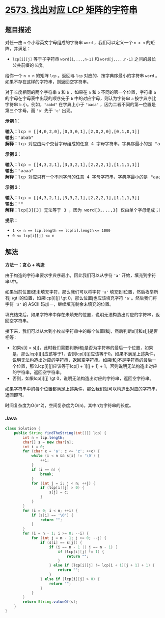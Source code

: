 # [2573. 找出对应 LCP 矩阵的字符串](https://leetcode.cn/problems/find-the-string-with-lcp)

## 题目描述

<p>对任一由 <code>n</code> 个小写英文字母组成的字符串 <code>word</code> ，我们可以定义一个 <code>n x n</code> 的矩阵，并满足：</p>

<ul>
	<li><code>lcp[i][j]</code> 等于子字符串&nbsp;<code>word[i,...,n-1]</code> 和 <code>word[j,...,n-1]</code> 之间的最长公共前缀的长度。</li>
</ul>

<p>给你一个 <code>n x n</code> 的矩阵 <code>lcp</code> 。返回与 <code>lcp</code> 对应的、按字典序最小的字符串&nbsp;<code>word</code> 。如果不存在这样的字符串，则返回空字符串。</p>

<p>对于长度相同的两个字符串 <code>a</code> 和 <code>b</code> ，如果在 <code>a</code> 和 <code>b</code> 不同的第一个位置，字符串 <code>a</code> 的字母在字母表中出现的顺序先于 <code>b</code> 中的对应字母，则认为字符串 <code>a</code> 按字典序比字符串 <code>b</code> 小。例如，<code>"aabd"</code> 在字典上小于 <code>"aaca"</code> ，因为二者不同的第一位置是第三个字母，而&nbsp;<code>'b'</code> 先于 <code>'c'</code> 出现。</p>

<p><strong>示例 1：</strong></p>

<pre>
<strong>输入：</strong>lcp = [[4,0,2,0],[0,3,0,1],[2,0,2,0],[0,1,0,1]]
<strong>输出：</strong>"abab"
<strong>解释：</strong>lcp 对应由两个交替字母组成的任意 4 字母字符串，字典序最小的是 "abab" 。
</pre>

<p><strong>示例 2：</strong></p>

<pre>
<strong>输入：</strong>lcp = [[4,3,2,1],[3,3,2,1],[2,2,2,1],[1,1,1,1]]
<strong>输出：</strong>"aaaa"
<strong>解释：</strong>lcp 对应只有一个不同字母的任意 4 字母字符串，字典序最小的是 "aaaa" 。 
</pre>

<p><strong>示例 3：</strong></p>

<pre>
<strong>输入：</strong>lcp = [[4,3,2,1],[3,3,2,1],[2,2,2,1],[1,1,1,3]]
<strong>输出：</strong>""
<strong>解释：</strong>lcp[3][3] 无法等于 3 ，因为 word[3,...,3] 仅由单个字母组成；因此，不存在答案。
</pre>

<p><strong>提示：</strong></p>

<ul>
	<li><code>1 &lt;= n ==&nbsp;</code><code>lcp.length == </code><code>lcp[i].length</code>&nbsp;<code>&lt;= 1000</code></li>
	<li><code><font face="monospace">0 &lt;= lcp[i][j] &lt;= n</font></code></li>
</ul>

## 解法

**方法一：贪心 + 构造**

由于构造的字符串要求字典序最小，因此我们可以从字符 `'a'` 开始，填充到字符串s中。

如果当前位置i还未填充字符，那么我们可以将字符 `'a'` 填充到i位置，然后枚举所有j \gt i的位置，如果lcp[i][j] \gt 0，那么位置j也应该填充字符 `'a'`。然后我们将字符 `'a'` 的 ASCII 码加一，继续填充剩余未填充的位置。

填充结束后，如果字符串中存在未填充的位置，说明无法构造出对应的字符串，返回空字符串。

接下来，我们可以从大到小枚举字符串中的每个位置i和j，然后判断s[i]和s[j]是否相等：

-   如果s[i] = s[j]，此时我们需要判断i和j是否为字符串的最后一个位置，如果是，那么lcp[i][j]应该等于1，否则lcp[i][j]应该等于0。如果不满足上述条件，说明无法构造出对应的字符串，返回空字符串。如果i和j不是字符串的最后一个位置，那么lcp[i][j]应该等于lcp[i + 1][j + 1] + 1，否则说明无法构造出对应的字符串，返回空字符串。
-   否则，如果lcp[i][j] \gt 0，说明无法构造出对应的字符串，返回空字符串。

如果字符串中的每个位置都满足上述条件，那么我们就可以构造出对应的字符串，返回即可。

时间复杂度为O(n^2)，空间复杂度为O(n)。其中n为字符串的长度。

### **Java**

```java
class Solution {
    public String findTheString(int[][] lcp) {
        int n = lcp.length;
        char[] s = new char[n];
        int i = 0;
        for (char c = 'a'; c <= 'z'; ++c) {
            while (i < n && s[i] != '\0') {
                ++i;
            }
            if (i == n) {
                break;
            }
            for (int j = i; j < n; ++j) {
                if (lcp[i][j] > 0) {
                    s[j] = c;
                }
            }
        }
        for (i = 0; i < n; ++i) {
            if (s[i] == '\0') {
                return "";
            }
        }
        for (i = n - 1; i >= 0; --i) {
            for (int j = n - 1; j >= 0; --j) {
                if (s[i] == s[j]) {
                    if (i == n - 1 || j == n - 1) {
                        if (lcp[i][j] != 1) {
                            return "";
                        }
                    } else if (lcp[i][j] != lcp[i + 1][j + 1] + 1) {
                        return "";
                    }
                } else if (lcp[i][j] > 0) {
                    return "";
                }
            }
        }
        return String.valueOf(s);
    }
}
```
